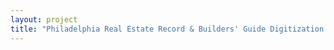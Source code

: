 ```yaml
--- 
layout: project 
title: "Philadelphia Real Estate Record & Builders' Guide Digitization Project" 
---
```



